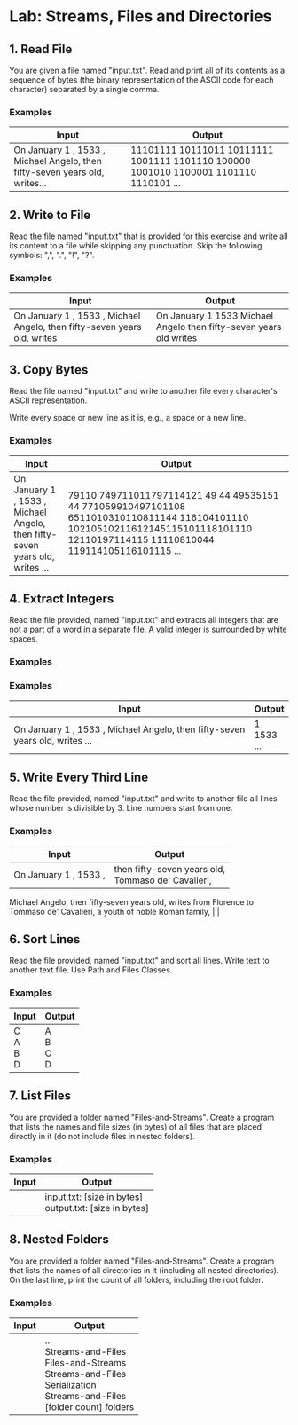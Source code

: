 # Lab: Streams, Files and Directories

##  1.	Read File
You are given a file named "input.txt". Read and print all of its contents as a sequence of bytes (the binary representation of the ASCII code for each character) separated by a single comma. 

### Examples

| Input  | Output |   
| ------ | ------ |
| On January 1 , 1533 , Michael Angelo, then fifty-seven years old, writes...	| 11101111 10111011 10111111 1001111 1101110 100000 1001010 1100001 1101110 1110101 ...  |

##  2.	Write to File
Read the file named "input.txt" that is provided for this exercise and write all its content to a file while skipping any punctuation. Skip the following symbols: ",", ".", "!", "?".

### Examples
| Input  | Output |   
| ------ | ------ |
| On January 1 , 1533 , Michael Angelo, then fifty-seven years old, writes	| On January 1  1533  Michael Angelo then fifty-seven years old writes  |

## 3.	Copy Bytes
Read the file named "input.txt" and write to another file every character's ASCII representation.

Write every space or new line as it is, e.g., a space or a new line.

### Examples 

| Input  | Output |   
| ------ | ------ |
| On January 1 , 1533 , Michael Angelo, then fifty-seven years old, writes ...     | 79110 749711011797114121 49 44 49535151 44 771059910497101108 6511010310110811144 116104101110 10210510211612145115101118101110 12110197114115 11110810044 119114105116101115 ...  |

## 4.	Extract Integers
Read the file provided, named "input.txt" and extracts all integers that are not a part of a word in a separate file. A valid integer is surrounded by white spaces.

### Examples

### Examples
| Input  | Output |   
| ------ | ------ |
| On January 1 , 1533 , Michael Angelo, then fifty-seven years old, writes ...	| 1 <br> 1533 <br> ... |

## 5.	Write Every Third Line
Read the file provided, named "input.txt" and write to another file all lines whose number is divisible by 3. Line numbers start from one.

### Examples

| Input  | Output |   
| ------ | ------ |
|  On January 1 , 1533 ,              |    then fifty-seven years old, <br> Tommaso de' Cavalieri, |
Michael Angelo, 
then fifty-seven years old, 
writes
from Florence to 
Tommaso de' Cavalieri, 
a youth of noble Roman family,    |      |

## 6.	Sort Lines
Read the file provided, named "input.txt" and sort all lines. Write text to another text file. Use Path and Files Classes. 


### Examples

| Input  | Output |   
| ------ | ------ |
|   C <br> A <br> B <br> D        |   A <br> B <br> C <br> D      |


## 7.	List Files
You are provided a folder named "Files-and-Streams". Create a program that lists the names and file sizes (in bytes) of all files that are placed directly in it (do not include files in nested folders). 

### Examples

| Input  | Output |   
| ------ | ------ |
|       |   input.txt: [size in bytes] <br> output.txt: [size in bytes] |


## 8.	Nested Folders
You are provided a folder named "Files-and-Streams". Create a program that lists the names of all directories in it (including all nested directories).
On the last line, print the count of all folders, including the root folder.

### Examples

| Input  | Output |   
| ------ | ------ |
|       |  ... <br> Streams-and-Files <br>Files-and-Streams <br>Streams-and-Files <br>Serialization <br>Streams-and-Files <br>[folder count] folders      |